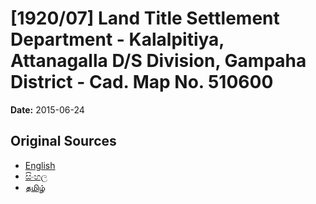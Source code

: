 # [1920/07] Land Title Settlement Department - Kalalpitiya, Attanagalla D/S Division, Gampaha District - Cad. Map No. 510600

**Date:** 2015-06-24

## Original Sources

- [English](https://documents.gov.lk/view/extra-gazettes/2015/6/1920-07_E.pdf)
- [සිංහල](https://documents.gov.lk/view/extra-gazettes/2015/6/1920-07_S.pdf)
- [தமிழ்](https://documents.gov.lk/view/extra-gazettes/2015/6/1920-07_T.pdf)
